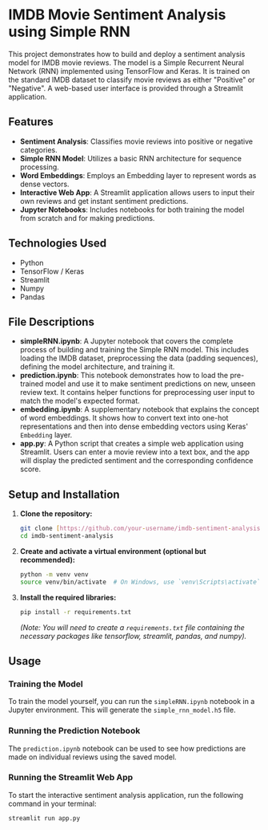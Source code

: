# IMDB Movie Sentiment Analysis using Simple RNN

This project demonstrates how to build and deploy a sentiment analysis model for IMDB movie reviews. The model is a Simple Recurrent Neural Network (RNN) implemented using TensorFlow and Keras. It is trained on the standard IMDB dataset to classify movie reviews as either "Positive" or "Negative". A web-based user interface is provided through a Streamlit application.

## Features

* **Sentiment Analysis**: Classifies movie reviews into positive or negative categories.
* **Simple RNN Model**: Utilizes a basic RNN architecture for sequence processing.
* **Word Embeddings**: Employs an Embedding layer to represent words as dense vectors.
* **Interactive Web App**: A Streamlit application allows users to input their own reviews and get instant sentiment predictions.
* **Jupyter Notebooks**: Includes notebooks for both training the model from scratch and for making predictions.

## Technologies Used

* Python
* TensorFlow / Keras
* Streamlit
* Numpy
* Pandas

## File Descriptions

* **simpleRNN.ipynb**: A Jupyter notebook that covers the complete process of building and training the Simple RNN model. This includes loading the IMDB dataset, preprocessing the data (padding sequences), defining the model architecture, and training it.
* **prediction.ipynb**: This notebook demonstrates how to load the pre-trained model and use it to make sentiment predictions on new, unseen review text. It contains helper functions for preprocessing user input to match the model's expected format.
* **embedding.ipynb**: A supplementary notebook that explains the concept of word embeddings. It shows how to convert text into one-hot representations and then into dense embedding vectors using Keras' `Embedding` layer.
* **app.py**: A Python script that creates a simple web application using Streamlit. Users can enter a movie review into a text box, and the app will display the predicted sentiment and the corresponding confidence score.

## Setup and Installation

1.  **Clone the repository:**
    ```bash
    git clone [https://github.com/your-username/imdb-sentiment-analysis.git](https://github.com/your-username/imdb-sentiment-analysis.git)
    cd imdb-sentiment-analysis
    ```

2.  **Create and activate a virtual environment (optional but recommended):**
    ```bash
    python -m venv venv
    source venv/bin/activate  # On Windows, use `venv\Scripts\activate`
    ```

3.  **Install the required libraries:**
    ```bash
    pip install -r requirements.txt
    ```
    *(Note: You will need to create a `requirements.txt` file containing the necessary packages like tensorflow, streamlit, pandas, and numpy).*

## Usage

### Training the Model

To train the model yourself, you can run the `simpleRNN.ipynb` notebook in a Jupyter environment. This will generate the `simple_rnn_model.h5` file.

### Running the Prediction Notebook

The `prediction.ipynb` notebook can be used to see how predictions are made on individual reviews using the saved model.

### Running the Streamlit Web App

To start the interactive sentiment analysis application, run the following command in your terminal:

```bash
streamlit run app.py
